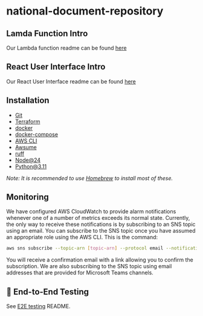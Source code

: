 # national-document-repository

## Lamda Function Intro

Our Lambda function readme can be found [here](lambdas/README.md)

## React User Interface Intro

Our React User Interface readme can be found [here](app/README.md)

## Installation

- [Git](https://git-scm.com/)
- [Terraform](https://formulae.brew.sh/formula/terraform)
- [docker](https://formulae.brew.sh/formula/docker)
- [docker-compose](https://formulae.brew.sh/formula/docker-compose)
- [AWS CLI](https://aws.amazon.com/cli/)
- [Awsume](https://formulae.brew.sh/formula/awsume)
- [ruff](https://formulae.brew.sh/formula/ruff)
- [Node@24](https://formulae.brew.sh/formula/node@24)
- [Python@3.11](https://formulae.brew.sh/formula/python@3.11)

_Note: It is recommended to use [Homebrew](https://brew.sh/) to install most of these._

## Monitoring

We have configured AWS CloudWatch to provide alarm notifications whenever one of a number of metrics exceeds its normal
state. Currently, the only way to receive these notifications is by subscribing to an SNS topic using an email. You can
subscribe to the SNS topic once you have assumed an appropriate role using the AWS CLI. This is the command:

```bash
aws sns subscribe --topic-arn [topic-arn] --protocol email --notification-endpoint [your NHS email]
```

You will receive a confirmation email with a link allowing you to confirm the subscription. We are also subscribing to
the SNS topic using email addresses that are provided for Microsoft Teams channels.

## 🧪 End-to-End Testing

See [E2E testing](lambdas/tests/e2e/README.md) README.
